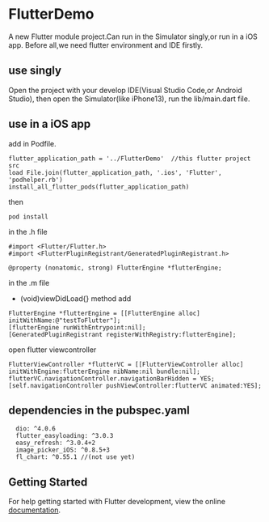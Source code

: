 # FlutterDemo

A new Flutter module project.Can run in the Simulator singly,or run in a iOS app.
Before all,we need flutter environment and IDE firstly.

## use singly

Open the project with your develop IDE(Visual Studio Code,or Android Studio), then open the Simulator(like iPhone13), run the lib/main.dart file.

## use in a iOS app

add in Podfile.
```
flutter_application_path = '../FlutterDemo'  //this flutter project src
load File.join(flutter_application_path, '.ios', 'Flutter', 'podhelper.rb') 
install_all_flutter_pods(flutter_application_path)
```
then 
```
pod install
```

in the .h file
```
#import <Flutter/Flutter.h>
#import <FlutterPluginRegistrant/GeneratedPluginRegistrant.h>

@property (nonatomic, strong) FlutterEngine *flutterEngine;
```
in the .m file
- (void)viewDidLoad{}
method add 
```
FlutterEngine *flutterEngine = [[FlutterEngine alloc] initWithName:@"testToFlutter"];
[flutterEngine runWithEntrypoint:nil];
[GeneratedPluginRegistrant registerWithRegistry:flutterEngine];
```
open flutter viewcontroller
```
FlutterViewController *flutterVC = [[FlutterViewController alloc] initWithEngine:flutterEngine nibName:nil bundle:nil];
flutterVC.navigationController.navigationBarHidden = YES;
[self.navigationController pushViewController:flutterVC animated:YES];
```

## dependencies in the pubspec.yaml
```
  dio: ^4.0.6
  flutter_easyloading: ^3.0.3
  easy_refresh: ^3.0.4+2
  image_picker_iOS: ^0.8.5+3
  fl_chart: ^0.55.1 //(not use yet)
```
## Getting Started

For help getting started with Flutter development, view the online
[documentation](https://flutter.dev/).
